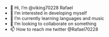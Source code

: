 - 👋 Hi, I’m @viking70228 Rafael
- 👀 I’m interested in developing myself
- 🌱 I’m currently learning languages and music
- 💞️ I’m looking to collaborate on something
- 📫 How to reach me twitter @Rafael70228

<!---
viking70228/viking70228 is a ✨ special ✨ repository because its `README.md` (this file) appears on your GitHub profile.
You can click the Preview link to take a look at your changes.
--->
